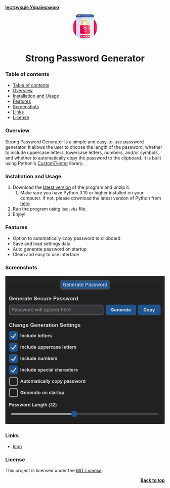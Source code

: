 [**Інструкція Українською**](./docs/README_UA.md)

<a name="readme-top"></a>

<div align="center">
  <a href="https://github.com/seesmof/">
    <img src="./public/logo.png" alt="Logo" height="80">
  </a>

<h1 align="center">Strong Password Generator</h1>
</div>

### Table of contents

- [Table of contents](#table-of-contents)
- [Overview](#overview)
- [Installation and Usage](#installation-and-usage)
- [Features](#features)
- [Screenshots](#screenshots)
- [Links](#links)
- [License](#license)

### Overview

Strong Password Generator is a simple and easy-to-use password generator. It allows the user to choose the length of the password, whether to include uppercase letters, lowercase letters, numbers, and/or symbols, and whether to automatically copy the password to the clipboard. It is built using Python's [CustomTkinter](https://github.com/TomSchimansky/CustomTkinter) library.

### Installation and Usage

1. Download the [latest version](https://github.com/seesmof/strong-password-generator/archive/refs/tags/v1.0.0.zip) of the program and unzip it.
   1. Make sure you have Python 3.10 or higher installed on your computer. If not, please download the latest version of Python from [here](https://www.python.org/downloads/)
2. Run the program using `Run.vbs` file.
3. Enjoy!

### Features

- Option to automatically copy password to clipboard
- Save and load settings data
- Auto generate password on startup
- Clean and easy to use interface

### Screenshots

![screenshot](./public/program-screenshot.png)

### Links

- [Icon](https://www.flaticon.com/)

### License

This project is licensed under the [MIT License](./LICENSE).

<p align="right"><a href="#readme-top"><strong>Back to top</strong></a></p>
